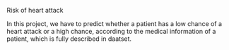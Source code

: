 Risk of heart attack

In this project, we have to predict whether a patient has a low chance of a heart attack or a high chance, according to the medical information of a patient, which is fully described in  daatset. 
